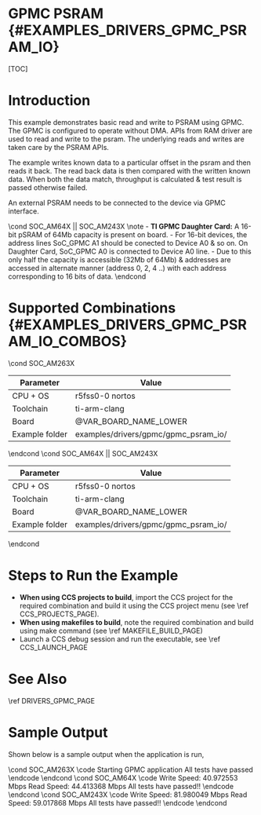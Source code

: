 # GPMC PSRAM {#EXAMPLES_DRIVERS_GPMC_PSRAM_IO}

[TOC]

# Introduction

This example demonstrates basic read and write to PSRAM using GPMC. The GPMC is configured to operate without DMA. APIs from RAM driver are used to read and write to the psram. The underlying reads and writes are taken care by the PSRAM APIs.

The example writes known data to a particular offset in the psram and then reads it back. The read back data is then compared with the written known data.
When both the data match, throughput is calculated & test result is passed otherwise failed.

An external PSRAM needs to be connected to the device via GPMC interface.

\cond SOC_AM64X || SOC_AM243X
\note
    - **TI GPMC Daughter Card:** A 16-bit pSRAM of 64Mb capacity is present on board.
    - For 16-bit devices, the address lines SoC_GPMC A1 should be conected to Device A0 & so on. On Daughter Card, SoC_GPMC A0 is connected to Device A0 line.
    - Due to this only half the capacity is accessible (32Mb of 64Mb) & addresses are accessed in alternate manner (address 0, 2, 4 ..) with each address corresponding to 16 bits of data.
\endcond
# Supported Combinations {#EXAMPLES_DRIVERS_GPMC_PSRAM_IO_COMBOS}

\cond SOC_AM263X

 Parameter      | Value
 ---------------|-----------
 CPU + OS       | r5fss0-0 nortos
 Toolchain      | ti-arm-clang
 Board          | @VAR_BOARD_NAME_LOWER
 Example folder | examples/drivers/gpmc/gpmc_psram_io/

\endcond
\cond SOC_AM64X || SOC_AM243X

 Parameter      | Value
 ---------------|-----------
 CPU + OS       | r5fss0-0 nortos
 Toolchain      | ti-arm-clang
 Board          | @VAR_BOARD_NAME_LOWER
 Example folder | examples/drivers/gpmc/gpmc_psram_io/

\endcond

# Steps to Run the Example

- **When using CCS projects to build**, import the CCS project for the required combination
  and build it using the CCS project menu (see \ref CCS_PROJECTS_PAGE).
- **When using makefiles to build**, note the required combination and build using
  make command (see \ref MAKEFILE_BUILD_PAGE)
- Launch a CCS debug session and run the executable, see \ref CCS_LAUNCH_PAGE

# See Also

\ref DRIVERS_GPMC_PAGE

# Sample Output

Shown below is a sample output when the application is run,

\cond SOC_AM263X
\code
Starting GPMC application
All tests have passed
\endcode
\endcond
\cond SOC_AM64X
\code
Write Speed: 40.972553 Mbps
Read Speed: 44.413368 Mbps
All tests have passed!!
\endcode
\endcond
\cond SOC_AM243X
\code
Write Speed: 81.980049 Mbps
Read Speed: 59.017868 Mbps
All tests have passed!!
\endcode
\endcond
